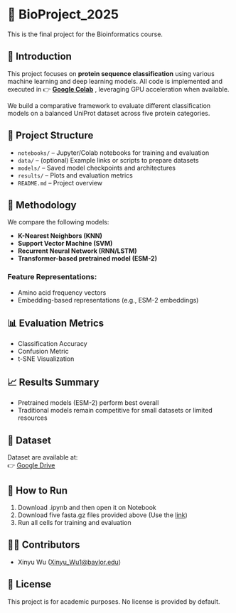 # 🧬 BioProject_2025
This is the final project for the Bioinformatics course.

## 📘 Introduction
This project focuses on **protein sequence classification** using various machine learning and deep learning models. All code is implemented and executed in 👉 [**Google Colab**](https://colab.research.google.com/drive/1LfYuIfqacJCP3vSzIJqMgwsapfnAisyM#scrollTo=-AB8avkNk3ua)
, leveraging GPU acceleration when available.

We build a comparative framework to evaluate different classification models on a balanced UniProt dataset across five protein categories.

## 📂 Project Structure
- `notebooks/` – Jupyter/Colab notebooks for training and evaluation
- `data/` – (optional) Example links or scripts to prepare datasets
- `models/` – Saved model checkpoints and architectures
- `results/` – Plots and evaluation metrics
- `README.md` – Project overview

## 🧪 Methodology
We compare the following models:
- **K-Nearest Neighbors (KNN)**
- **Support Vector Machine (SVM)**
- **Recurrent Neural Network (RNN/LSTM)**
- **Transformer-based pretrained model (ESM-2)**

### Feature Representations:
- Amino acid frequency vectors
- Embedding-based representations (e.g., ESM-2 embeddings)

## 📊 Evaluation Metrics
- Classification Accuracy
- Confusion Metric
- t-SNE Visualization

## 📈 Results Summary
- Pretrained models (ESM-2) perform best overall
- Traditional models remain competitive for small datasets or limited resources

## 🔗 Dataset
Dataset are available at:  
👉 [Google Drive](https://drive.google.com/drive/u/0/folders/1F-uUIM2a99NvgmziA_ccYQL034U7-Y9Q)

## 🚀 How to Run
1. Download .ipynb and then open it on Notebook
2. Download five fasta.gz files provided above (Use the [link]([https://github.com/your-username/BioProject_2025](https://drive.google.com/drive/u/0/folders/1F-uUIM2a99NvgmziA_ccYQL034U7-Y9Q)))
3. Run all cells for training and evaluation

## 👩‍🔬 Contributors
- Xinyu Wu (Xinyu_Wu1@baylor.edu)

## 📜 License
This project is for academic purposes. No license is provided by default.
